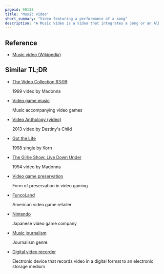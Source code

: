 ```yaml
---
pageid: 90138
title: "Music video"
short_summary: "Video featuring a performance of a song"
description: "A Music Video is a Video that integrates a Song or an Album with Imagery that is produced for promotional or musical artistic Purposes. Modern Music Videos are primarily made and used as a Music Marketing Device intended to promote the Sale of Music Recordings. These Videos are typically shown on Music Television and on streaming Video Sites like Youtube or more rarely theatrically. They can be commercially sold as Video Albums or Video Singles on Home Videos. The Format has been described by various Terms including 'illustrated Song', 'filmed insert', 'promotional Film', 'promotional Clip', 'promotional Video', 'Song Video', 'Song Clip', 'Film Clip', 'Video Clip', or simply 'Video'."
---
```


## Reference

- [Music video (Wikipedia)](https://en.wikipedia.org/?curid=90138)

## Similar TL;DR

- [The Video Collection 93:99](/tldr/en/the-video-collection-9399)

  1999 video by Madonna

- [Video game music](/tldr/en/video-game-music)

  Music accompanying video games

- [Video Anthology (video)](/tldr/en/video-anthology-video)

  2013 video by Destiny's Child

- [Got the Life](/tldr/en/got-the-life)

  1998 single by Korn

- [The Girlie Show: Live Down Under](/tldr/en/the-girlie-show-live-down-under)

  1994 video by Madonna

- [Video game preservation](/tldr/en/video-game-preservation)

  Form of preservation in video gaming

- [FuncoLand](/tldr/en/funcoland)

  American video game retailer

- [Nintendo](/tldr/en/nintendo)

  Japanese video game company

- [Music journalism](/tldr/en/music-journalism)

  Journalism genre

- [Digital video recorder](/tldr/en/digital-video-recorder)

  Electronic device that records video in a digital format to an electronic storage medium
